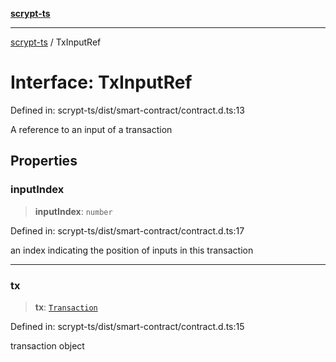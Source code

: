 [**scrypt-ts**](../README.md)

***

[scrypt-ts](../globals.md) / TxInputRef

# Interface: TxInputRef

Defined in: scrypt-ts/dist/smart-contract/contract.d.ts:13

A reference to an input of a transaction

## Properties

### inputIndex

> **inputIndex**: `number`

Defined in: scrypt-ts/dist/smart-contract/contract.d.ts:17

an index indicating the position of inputs in this transaction

***

### tx

> **tx**: [`Transaction`](../@scrypt-inc/bsv/classes/Transaction.md)

Defined in: scrypt-ts/dist/smart-contract/contract.d.ts:15

transaction object
